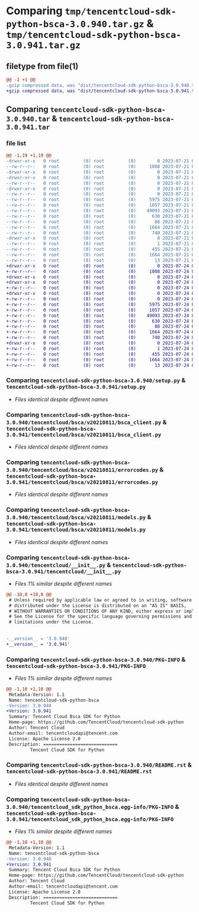 # Comparing `tmp/tencentcloud-sdk-python-bsca-3.0.940.tar.gz` & `tmp/tencentcloud-sdk-python-bsca-3.0.941.tar.gz`

## filetype from file(1)

```diff
@@ -1 +1 @@
-gzip compressed data, was "dist/tencentcloud-sdk-python-bsca-3.0.940.tar", last modified: Fri Jul 21 00:23:42 2023, max compression
+gzip compressed data, was "dist/tencentcloud-sdk-python-bsca-3.0.941.tar", last modified: Mon Jul 24 00:31:45 2023, max compression
```

## Comparing `tencentcloud-sdk-python-bsca-3.0.940.tar` & `tencentcloud-sdk-python-bsca-3.0.941.tar`

### file list

```diff
@@ -1,19 +1,19 @@
-drwxr-xr-x   0 root         (0) root         (0)        0 2023-07-21 00:23:42.000000 tencentcloud-sdk-python-bsca-3.0.940/
--rw-r--r--   0 root         (0) root         (0)     1008 2023-07-21 00:23:41.000000 tencentcloud-sdk-python-bsca-3.0.940/setup.py
-drwxr-xr-x   0 root         (0) root         (0)        0 2023-07-21 00:23:42.000000 tencentcloud-sdk-python-bsca-3.0.940/tencentcloud/
-drwxr-xr-x   0 root         (0) root         (0)        0 2023-07-21 00:23:42.000000 tencentcloud-sdk-python-bsca-3.0.940/tencentcloud/bsca/
--rw-r--r--   0 root         (0) root         (0)        0 2023-07-21 00:23:41.000000 tencentcloud-sdk-python-bsca-3.0.940/tencentcloud/bsca/__init__.py
-drwxr-xr-x   0 root         (0) root         (0)        0 2023-07-21 00:23:42.000000 tencentcloud-sdk-python-bsca-3.0.940/tencentcloud/bsca/v20210811/
--rw-r--r--   0 root         (0) root         (0)        0 2023-07-21 00:23:41.000000 tencentcloud-sdk-python-bsca-3.0.940/tencentcloud/bsca/v20210811/__init__.py
--rw-r--r--   0 root         (0) root         (0)     5975 2023-07-21 00:23:41.000000 tencentcloud-sdk-python-bsca-3.0.940/tencentcloud/bsca/v20210811/bsca_client.py
--rw-r--r--   0 root         (0) root         (0)     1057 2023-07-21 00:23:41.000000 tencentcloud-sdk-python-bsca-3.0.940/tencentcloud/bsca/v20210811/errorcodes.py
--rw-r--r--   0 root         (0) root         (0)    49093 2023-07-21 00:23:41.000000 tencentcloud-sdk-python-bsca-3.0.940/tencentcloud/bsca/v20210811/models.py
--rw-r--r--   0 root         (0) root         (0)      630 2023-07-21 00:23:41.000000 tencentcloud-sdk-python-bsca-3.0.940/tencentcloud/__init__.py
--rw-r--r--   0 root         (0) root         (0)       88 2023-07-21 00:23:42.000000 tencentcloud-sdk-python-bsca-3.0.940/setup.cfg
--rw-r--r--   0 root         (0) root         (0)     1664 2023-07-21 00:23:42.000000 tencentcloud-sdk-python-bsca-3.0.940/PKG-INFO
--rw-r--r--   0 root         (0) root         (0)      740 2023-07-21 00:23:41.000000 tencentcloud-sdk-python-bsca-3.0.940/README.rst
-drwxr-xr-x   0 root         (0) root         (0)        0 2023-07-21 00:23:42.000000 tencentcloud-sdk-python-bsca-3.0.940/tencentcloud_sdk_python_bsca.egg-info/
--rw-r--r--   0 root         (0) root         (0)        1 2023-07-21 00:23:42.000000 tencentcloud-sdk-python-bsca-3.0.940/tencentcloud_sdk_python_bsca.egg-info/dependency_links.txt
--rw-r--r--   0 root         (0) root         (0)      455 2023-07-21 00:23:42.000000 tencentcloud-sdk-python-bsca-3.0.940/tencentcloud_sdk_python_bsca.egg-info/SOURCES.txt
--rw-r--r--   0 root         (0) root         (0)     1664 2023-07-21 00:23:42.000000 tencentcloud-sdk-python-bsca-3.0.940/tencentcloud_sdk_python_bsca.egg-info/PKG-INFO
--rw-r--r--   0 root         (0) root         (0)       13 2023-07-21 00:23:42.000000 tencentcloud-sdk-python-bsca-3.0.940/tencentcloud_sdk_python_bsca.egg-info/top_level.txt
+drwxr-xr-x   0 root         (0) root         (0)        0 2023-07-24 00:31:45.000000 tencentcloud-sdk-python-bsca-3.0.941/
+-rw-r--r--   0 root         (0) root         (0)     1008 2023-07-24 00:31:45.000000 tencentcloud-sdk-python-bsca-3.0.941/setup.py
+drwxr-xr-x   0 root         (0) root         (0)        0 2023-07-24 00:31:45.000000 tencentcloud-sdk-python-bsca-3.0.941/tencentcloud/
+drwxr-xr-x   0 root         (0) root         (0)        0 2023-07-24 00:31:45.000000 tencentcloud-sdk-python-bsca-3.0.941/tencentcloud/bsca/
+-rw-r--r--   0 root         (0) root         (0)        0 2023-07-24 00:31:45.000000 tencentcloud-sdk-python-bsca-3.0.941/tencentcloud/bsca/__init__.py
+drwxr-xr-x   0 root         (0) root         (0)        0 2023-07-24 00:31:45.000000 tencentcloud-sdk-python-bsca-3.0.941/tencentcloud/bsca/v20210811/
+-rw-r--r--   0 root         (0) root         (0)        0 2023-07-24 00:31:45.000000 tencentcloud-sdk-python-bsca-3.0.941/tencentcloud/bsca/v20210811/__init__.py
+-rw-r--r--   0 root         (0) root         (0)     5975 2023-07-24 00:31:45.000000 tencentcloud-sdk-python-bsca-3.0.941/tencentcloud/bsca/v20210811/bsca_client.py
+-rw-r--r--   0 root         (0) root         (0)     1057 2023-07-24 00:31:45.000000 tencentcloud-sdk-python-bsca-3.0.941/tencentcloud/bsca/v20210811/errorcodes.py
+-rw-r--r--   0 root         (0) root         (0)    49093 2023-07-24 00:31:45.000000 tencentcloud-sdk-python-bsca-3.0.941/tencentcloud/bsca/v20210811/models.py
+-rw-r--r--   0 root         (0) root         (0)      630 2023-07-24 00:31:45.000000 tencentcloud-sdk-python-bsca-3.0.941/tencentcloud/__init__.py
+-rw-r--r--   0 root         (0) root         (0)       88 2023-07-24 00:31:45.000000 tencentcloud-sdk-python-bsca-3.0.941/setup.cfg
+-rw-r--r--   0 root         (0) root         (0)     1664 2023-07-24 00:31:45.000000 tencentcloud-sdk-python-bsca-3.0.941/PKG-INFO
+-rw-r--r--   0 root         (0) root         (0)      740 2023-07-24 00:31:45.000000 tencentcloud-sdk-python-bsca-3.0.941/README.rst
+drwxr-xr-x   0 root         (0) root         (0)        0 2023-07-24 00:31:45.000000 tencentcloud-sdk-python-bsca-3.0.941/tencentcloud_sdk_python_bsca.egg-info/
+-rw-r--r--   0 root         (0) root         (0)        1 2023-07-24 00:31:45.000000 tencentcloud-sdk-python-bsca-3.0.941/tencentcloud_sdk_python_bsca.egg-info/dependency_links.txt
+-rw-r--r--   0 root         (0) root         (0)      455 2023-07-24 00:31:45.000000 tencentcloud-sdk-python-bsca-3.0.941/tencentcloud_sdk_python_bsca.egg-info/SOURCES.txt
+-rw-r--r--   0 root         (0) root         (0)     1664 2023-07-24 00:31:45.000000 tencentcloud-sdk-python-bsca-3.0.941/tencentcloud_sdk_python_bsca.egg-info/PKG-INFO
+-rw-r--r--   0 root         (0) root         (0)       13 2023-07-24 00:31:45.000000 tencentcloud-sdk-python-bsca-3.0.941/tencentcloud_sdk_python_bsca.egg-info/top_level.txt
```

### Comparing `tencentcloud-sdk-python-bsca-3.0.940/setup.py` & `tencentcloud-sdk-python-bsca-3.0.941/setup.py`

 * *Files identical despite different names*

### Comparing `tencentcloud-sdk-python-bsca-3.0.940/tencentcloud/bsca/v20210811/bsca_client.py` & `tencentcloud-sdk-python-bsca-3.0.941/tencentcloud/bsca/v20210811/bsca_client.py`

 * *Files identical despite different names*

### Comparing `tencentcloud-sdk-python-bsca-3.0.940/tencentcloud/bsca/v20210811/errorcodes.py` & `tencentcloud-sdk-python-bsca-3.0.941/tencentcloud/bsca/v20210811/errorcodes.py`

 * *Files identical despite different names*

### Comparing `tencentcloud-sdk-python-bsca-3.0.940/tencentcloud/bsca/v20210811/models.py` & `tencentcloud-sdk-python-bsca-3.0.941/tencentcloud/bsca/v20210811/models.py`

 * *Files identical despite different names*

### Comparing `tencentcloud-sdk-python-bsca-3.0.940/tencentcloud/__init__.py` & `tencentcloud-sdk-python-bsca-3.0.941/tencentcloud/__init__.py`

 * *Files 1% similar despite different names*

```diff
@@ -10,8 +10,8 @@
 # Unless required by applicable law or agreed to in writing, software
 # distributed under the License is distributed on an "AS IS" BASIS,
 # WITHOUT WARRANTIES OR CONDITIONS OF ANY KIND, either express or implied.
 # See the License for the specific language governing permissions and
 # limitations under the License.
 
 
-__version__ = '3.0.940'
+__version__ = '3.0.941'
```

### Comparing `tencentcloud-sdk-python-bsca-3.0.940/PKG-INFO` & `tencentcloud-sdk-python-bsca-3.0.941/PKG-INFO`

 * *Files 1% similar despite different names*

```diff
@@ -1,10 +1,10 @@
 Metadata-Version: 1.1
 Name: tencentcloud-sdk-python-bsca
-Version: 3.0.940
+Version: 3.0.941
 Summary: Tencent Cloud Bsca SDK for Python
 Home-page: https://github.com/TencentCloud/tencentcloud-sdk-python
 Author: Tencent Cloud
 Author-email: tencentcloudapi@tencent.com
 License: Apache License 2.0
 Description: ============================
         Tencent Cloud SDK for Python
```

### Comparing `tencentcloud-sdk-python-bsca-3.0.940/README.rst` & `tencentcloud-sdk-python-bsca-3.0.941/README.rst`

 * *Files identical despite different names*

### Comparing `tencentcloud-sdk-python-bsca-3.0.940/tencentcloud_sdk_python_bsca.egg-info/PKG-INFO` & `tencentcloud-sdk-python-bsca-3.0.941/tencentcloud_sdk_python_bsca.egg-info/PKG-INFO`

 * *Files 1% similar despite different names*

```diff
@@ -1,10 +1,10 @@
 Metadata-Version: 1.1
 Name: tencentcloud-sdk-python-bsca
-Version: 3.0.940
+Version: 3.0.941
 Summary: Tencent Cloud Bsca SDK for Python
 Home-page: https://github.com/TencentCloud/tencentcloud-sdk-python
 Author: Tencent Cloud
 Author-email: tencentcloudapi@tencent.com
 License: Apache License 2.0
 Description: ============================
         Tencent Cloud SDK for Python
```

